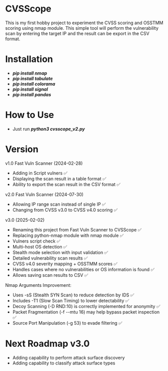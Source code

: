 # CVSScope

This is my first hobby project to experiment the CVSS scoring and OSSTMM scoring using nmap module. This simple tool will perform the vulnerability scan by entering the target IP and the result can be export in the CSV format.


# Installation

- ***pip install nmap***
- ***pip install tabulate***
- ***pip install colorama***
- ***pip install signal***
- ***pip install pandas***

# How to Use

- Just run ***python3 cvsscope_v2.py***

# Version

v1.0 Fast Vuln Scanner (2024-02-28)
- Adding in Script vulners ✅
- Displaying the scan result in a table format ✅
- Ability to export the scan result in the CSV format ✅

v2.0 Fast Vuln Scanner (2024-07-30)
- Allowing IP range scan instead of single IP ✅
- Changing from CVSS v3.0 to CVSS v4.0 scoring ✅

v3.0 (2025-02-02)
- Renaming this project from Fast Vuln Scanner to CVSScope ✅
- Replacing python-nmap module with nmap module ✅
- Vulners script check ✅
- Multi-host OS detection ✅
- Stealth mode selection with input validation ✅
- Detailed vulnerability scan results ✅
- CVSS v4.0 severity mapping + OSSTMM scores ✅
- Handles cases where no vulnerabilities or OS information is found ✅
- Allows saving scan results to CSV ✅

Nmap Arguments Improvement:
- Uses -sS (Stealth SYN Scan) to reduce detection by IDS ✅
- Includes -T1 (Slow Scan Timing) to lower detectability ✅
- Decoy Scanning (-D RND:10) is correctly implemented for anonymity ✅
- Packet Fragmentation (-f --mtu 16) may help bypass packet inspection ✅
- Source Port Manipulation (-g 53) to evade filtering ✅

# Next Roadmap v3.0

- Adding capability to perform attack surface discovery
- Adding capability to classify attack surface types

